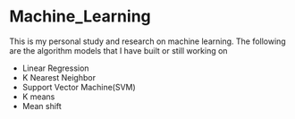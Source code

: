 # Machine_Learning
<div>
<p>This is my personal study and research on machine learning. The following are the algorithm models that I have built or still working on</p>
<ul>
  <li>Linear Regression</li>
  <li>K Nearest Neighbor</li>
  <li>Support Vector Machine(SVM)</li>
  <li>K means</li>
  <li>Mean shift</li>
</ul>
</div>
